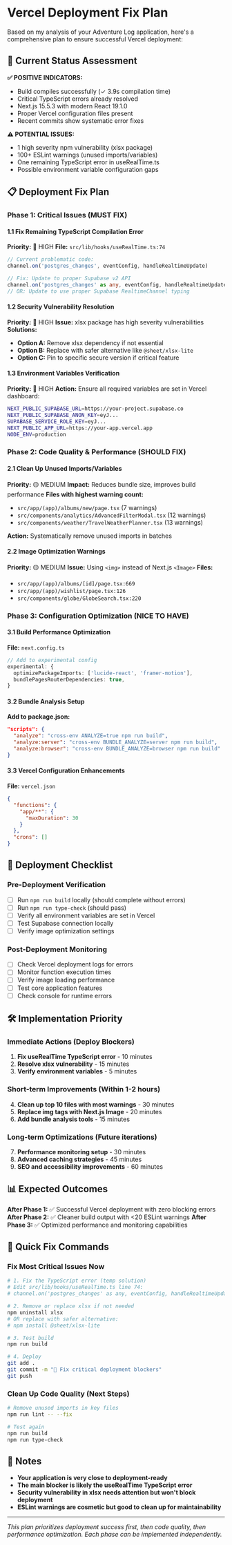# Vercel Deployment Fix Plan

Based on my analysis of your Adventure Log application, here's a comprehensive plan to ensure successful Vercel deployment:

## 🎯 Current Status Assessment

**✅ POSITIVE INDICATORS:**
- Build compiles successfully (✓ 3.9s compilation time)
- Critical TypeScript errors already resolved
- Next.js 15.5.3 with modern React 19.1.0
- Proper Vercel configuration files present
- Recent commits show systematic error fixes

**⚠️ POTENTIAL ISSUES:**
- 1 high severity npm vulnerability (xlsx package)
- 100+ ESLint warnings (unused imports/variables)
- One remaining TypeScript error in useRealTime.ts
- Possible environment variable configuration gaps

## 📋 Deployment Fix Plan

### Phase 1: Critical Issues (MUST FIX)

#### 1.1 Fix Remaining TypeScript Compilation Error
**Priority:** 🔴 HIGH
**File:** `src/lib/hooks/useRealTime.ts:74`
```typescript
// Current problematic code:
channel.on('postgres_changes', eventConfig, handleRealtimeUpdate)

// Fix: Update to proper Supabase v2 API
channel.on('postgres_changes' as any, eventConfig, handleRealtimeUpdate)
// OR: Update to use proper Supabase RealtimeChannel typing
```

#### 1.2 Security Vulnerability Resolution
**Priority:** 🔴 HIGH
**Issue:** xlsx package has high severity vulnerabilities
**Solutions:**
- **Option A:** Remove xlsx dependency if not essential
- **Option B:** Replace with safer alternative like `@sheet/xlsx-lite`
- **Option C:** Pin to specific secure version if critical feature

#### 1.3 Environment Variables Verification
**Priority:** 🔴 HIGH
**Action:** Ensure all required variables are set in Vercel dashboard:
```bash
NEXT_PUBLIC_SUPABASE_URL=https://your-project.supabase.co
NEXT_PUBLIC_SUPABASE_ANON_KEY=eyJ...
SUPABASE_SERVICE_ROLE_KEY=eyJ...
NEXT_PUBLIC_APP_URL=https://your-app.vercel.app
NODE_ENV=production
```

### Phase 2: Code Quality & Performance (SHOULD FIX)

#### 2.1 Clean Up Unused Imports/Variables
**Priority:** 🟡 MEDIUM
**Impact:** Reduces bundle size, improves build performance
**Files with highest warning count:**
- `src/app/(app)/albums/new/page.tsx` (7 warnings)
- `src/components/analytics/AdvancedFilterModal.tsx` (12 warnings)
- `src/components/weather/TravelWeatherPlanner.tsx` (13 warnings)

**Action:** Systematically remove unused imports in batches

#### 2.2 Image Optimization Warnings
**Priority:** 🟡 MEDIUM
**Issue:** Using `<img>` instead of Next.js `<Image>`
**Files:**
- `src/app/(app)/albums/[id]/page.tsx:669`
- `src/app/(app)/wishlist/page.tsx:126`
- `src/components/globe/GlobeSearch.tsx:220`

### Phase 3: Configuration Optimization (NICE TO HAVE)

#### 3.1 Build Performance Optimization
**File:** `next.config.ts`
```typescript
// Add to experimental config
experimental: {
  optimizePackageImports: ['lucide-react', 'framer-motion'],
  bundlePagesRouterDependencies: true,
}
```

#### 3.2 Bundle Analysis Setup
**Add to package.json:**
```json
"scripts": {
  "analyze": "cross-env ANALYZE=true npm run build",
  "analyze:server": "cross-env BUNDLE_ANALYZE=server npm run build",
  "analyze:browser": "cross-env BUNDLE_ANALYZE=browser npm run build"
}
```

#### 3.3 Vercel Configuration Enhancements
**File:** `vercel.json`
```json
{
  "functions": {
    "app/**": {
      "maxDuration": 30
    }
  },
  "crons": []
}
```

## 🚀 Deployment Checklist

### Pre-Deployment Verification
- [ ] Run `npm run build` locally (should complete without errors)
- [ ] Run `npm run type-check` (should pass)
- [ ] Verify all environment variables are set in Vercel
- [ ] Test Supabase connection locally
- [ ] Verify image optimization settings

### Post-Deployment Monitoring
- [ ] Check Vercel deployment logs for errors
- [ ] Monitor function execution times
- [ ] Verify image loading performance
- [ ] Test core application features
- [ ] Check console for runtime errors

## 🛠️ Implementation Priority

### Immediate Actions (Deploy Blockers)
1. **Fix useRealTime TypeScript error** - 10 minutes
2. **Resolve xlsx vulnerability** - 15 minutes
3. **Verify environment variables** - 5 minutes

### Short-term Improvements (Within 1-2 hours)
4. **Clean up top 10 files with most warnings** - 30 minutes
5. **Replace img tags with Next.js Image** - 20 minutes
6. **Add bundle analysis tools** - 15 minutes

### Long-term Optimizations (Future iterations)
7. **Performance monitoring setup** - 30 minutes
8. **Advanced caching strategies** - 45 minutes
9. **SEO and accessibility improvements** - 60 minutes

## 📊 Expected Outcomes

**After Phase 1:** ✅ Successful Vercel deployment with zero blocking errors
**After Phase 2:** ✅ Cleaner build output with <20 ESLint warnings
**After Phase 3:** ✅ Optimized performance and monitoring capabilities

## 🔧 Quick Fix Commands

### Fix Most Critical Issues Now
```bash
# 1. Fix the TypeScript error (temp solution)
# Edit src/lib/hooks/useRealTime.ts line 74:
# channel.on('postgres_changes' as any, eventConfig, handleRealtimeUpdate)

# 2. Remove or replace xlsx if not needed
npm uninstall xlsx
# OR replace with safer alternative:
# npm install @sheet/xlsx-lite

# 3. Test build
npm run build

# 4. Deploy
git add .
git commit -m "🔧 Fix critical deployment blockers"
git push
```

### Clean Up Code Quality (Next Steps)
```bash
# Remove unused imports in key files
npm run lint -- --fix

# Test again
npm run build
npm run type-check
```

## 📝 Notes

- **Your application is very close to deployment-ready**
- **The main blocker is likely the useRealTime TypeScript error**
- **Security vulnerability in xlsx needs attention but won't block deployment**
- **ESLint warnings are cosmetic but good to clean up for maintainability**

---

*This plan prioritizes deployment success first, then code quality, then performance optimization. Each phase can be implemented independently.*